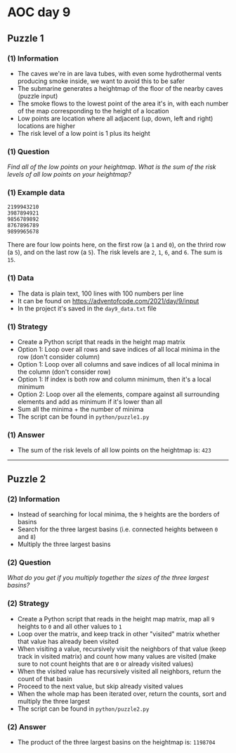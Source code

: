 # AOC day 9

## Puzzle 1

### (1) Information

- The caves we're in are lava tubes, with even some hydrothermal vents producing smoke inside, we want to avoid this to be safer
- The submarine generates a heightmap of the floor of the nearby caves (puzzle input)
- The smoke flows to the lowest point of the area it's in, with each number of the map corresponding to the height of a location
- Low points are location where all adjacent (up, down, left and right) locations are higher
- The risk level of a low point is 1 plus its height

### (1) Question

_Find all of the low points on your heightmap. What is the sum of the risk levels of all low points on your heightmap?_

### (1) Example data

```text
2199943210
3987894921
9856789892
8767896789
9899965678
```

There are four low points here, on the first row (a `1` and `0`), on the thrird row (a `5`), and on the last row (a `5`). The risk levels are `2`, `1`, `6`, and `6`. The sum is `15`.

### (1) Data

- The data is plain text, 100 lines with 100 numbers per line
- It can be found on <https://adventofcode.com/2021/day/9/input>
- In the project it's saved in the `day9_data.txt` file

### (1) Strategy

- Create a Python script that reads in the height map matrix
- Option 1: Loop over all rows and save indices of all local minima in the row (don't consider column)
- Option 1: Loop over all columns and save indices of all local minima in the column (don't consider row)
- Option 1: If index is both row and column minimum, then it's a local minimum
- Option 2: Loop over all the elements, compare against all surrounding elements and add as minimum if it's lower than all
- Sum all the minima + the number of minima
- The script can be found in `python/puzzle1.py`

### (1) Answer

- The sum of the risk levels of all low points on the heightmap is: `423`

---

## Puzzle 2

### (2) Information

- Instead of searching for local minima, the `9` heights are the borders of basins
- Search for the three largest basins (i.e. connected heights between `0` and `8`)
- Multiply the three largest basins

### (2) Question

_What do you get if you multiply together the sizes of the three largest basins?_

### (2) Strategy

- Create a Python script that reads in the height map matrix, map all `9` heights to `0` and all other values to `1`
- Loop over the matrix, and keep track in other "visited" matrix whether that value has already been visited
- When visiting a value, recursively visit the neighbors of that value (keep track in visited matrix) and count how many values are visited (make sure to not count heights that are `0` or already visited values)
- When the visited value has recursively visited all neighbors, return the count of that basin
- Proceed to the next value, but skip already visited values
- When the whole map has been iterated over, return the counts, sort and multiply the three largest
- The script can be found in `python/puzzle2.py`

### (2) Answer

- The product of the three largest basins on the heightmap is: `1198704`
